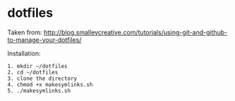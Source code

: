 # dotfiles

Taken from: http://blog.smalleycreative.com/tutorials/using-git-and-github-to-manage-your-dotfiles/

Installation:

    1. mkdir ~/dotfiles
    2. cd ~/dotfiles
    3. clone the directory
    4. chmod +x makesymlinks.sh
    5. ./makesymlinks.sh
